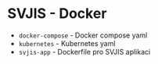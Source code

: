 # SVJIS - Docker

* `docker-compose` - Docker compose yaml
* `kubernetes` - Kubernetes yaml
* `svjis-app` - Dockerfile pro SVJIS aplikaci
